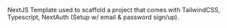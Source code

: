 NextJS Template used to scaffold a project that comes with TailwindCSS, Typescript, NextAuth (Setup w/ email & password sign/up).
